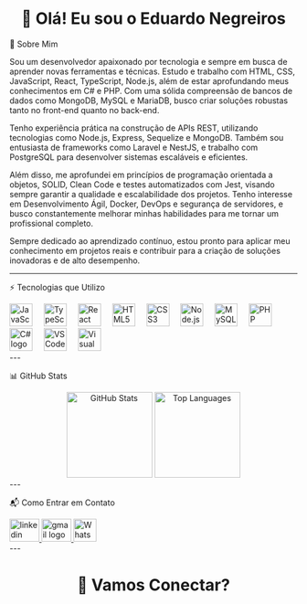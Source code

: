 <h1 align="center">👋 Olá! Eu sou o Eduardo Negreiros</h1>

🌟 Sobre Mim

Sou um desenvolvedor apaixonado por tecnologia e sempre em busca de aprender novas ferramentas e técnicas. Estudo e trabalho com HTML, CSS, JavaScript, React, TypeScript, Node.js, além de estar aprofundando meus conhecimentos em C# e PHP. Com uma sólida compreensão de bancos de dados como MongoDB, MySQL e MariaDB, busco criar soluções robustas tanto no front-end quanto no back-end.

Tenho experiência prática na construção de APIs REST, utilizando tecnologias como Node.js, Express, Sequelize e MongoDB. Também sou entusiasta de frameworks como Laravel e NestJS, e trabalho com PostgreSQL para desenvolver sistemas escaláveis e eficientes.

Além disso, me aprofundei em princípios de programação orientada a objetos, SOLID, Clean Code e testes automatizados com Jest, visando sempre garantir a qualidade e escalabilidade dos projetos. Tenho interesse em Desenvolvimento Ágil, Docker, DevOps e segurança de servidores, e busco constantemente melhorar minhas habilidades para me tornar um profissional completo.

Sempre dedicado ao aprendizado contínuo, estou pronto para aplicar meu conhecimento em projetos reais e contribuir para a criação de soluções inovadoras e de alto desempenho.


---

⚡ Tecnologias que Utilizo

<div align="left">  
  <img src="https://cdn.jsdelivr.net/gh/devicons/devicon/icons/javascript/javascript-original.svg" height="40" alt="JavaScript logo" />  
  <img width="12" />  
  <img src="https://cdn.jsdelivr.net/gh/devicons/devicon/icons/typescript/typescript-original.svg" height="40" alt="TypeScript logo" />  
  <img width="12" />  
  <img src="https://cdn.jsdelivr.net/gh/devicons/devicon/icons/react/react-original.svg" height="40" alt="React logo" />  
  <img width="12" />  
  <img src="https://cdn.jsdelivr.net/gh/devicons/devicon/icons/html5/html5-original.svg" height="40" alt="HTML5 logo" />  
  <img width="12" />  
  <img src="https://cdn.jsdelivr.net/gh/devicons/devicon/icons/css3/css3-original.svg" height="40" alt="CSS3 logo" />  
  <img width="12" />  
  <img src="https://cdn.jsdelivr.net/gh/devicons/devicon/icons/nodejs/nodejs-original.svg" height="40" alt="Node.js logo" />  
  <img width="12" />  
  <img src="https://cdn.jsdelivr.net/gh/devicons/devicon/icons/mysql/mysql-original.svg" height="40" alt="MySQL logo" />  
  <img width="12" />  
  <img src="https://cdn.jsdelivr.net/gh/devicons/devicon/icons/php/php-original.svg" height="40" alt="PHP logo" />  
  <img width="12" />  
  <img src="https://cdn.jsdelivr.net/gh/devicons/devicon/icons/csharp/csharp-original.svg" height="40" alt="C# logo" />  
  <img width="12" />  
  <img src="https://cdn.jsdelivr.net/gh/devicons/devicon/icons/vscode/vscode-original.svg" height="40" alt="VSCode logo" />  
  <img width="12" />  
  <img src="https://cdn.jsdelivr.net/gh/devicons/devicon/icons/visualstudio/visualstudio-plain.svg" height="40" alt="Visual Studio logo" />  
</div>  
---

📊 GitHub Stats

<div align="center">  
  <img src="https://github-readme-stats.vercel.app/api?username=EduardoSilvaNegreiros&show_icons=true&include_all_commits=true&count_private=true&theme=vue&hide_border=false" height="150" alt="GitHub Stats" />  
  <img src="https://github-readme-stats.vercel.app/api/top-langs?username=EduardoSilvaNegreiros&layout=compact&theme=vue&hide_border=false" height="150" alt="Top Languages" />  
</div>  
---

📬 Como Entrar em Contato

<div align="left">  
  <a href="https://www.linkedin.com/in/eduardonegreiross" target="_blank">  
    <img src="https://raw.githubusercontent.com/maurodesouza/profile-readme-generator/master/src/assets/icons/social/linkedin/default.svg" width="52" height="40" alt="linkedin logo" />  
  </a>  
  <a href="mailto:edunegreiross@gmail.com" target="_blank">  
    <img src="https://raw.githubusercontent.com/maurodesouza/profile-readme-generator/master/src/assets/icons/social/gmail/default.svg" width="52" height="40" alt="gmail logo" />  
  </a>  
  <a href="https://wa.me/5511992252201" target="_blank">  
    <img src="https://img.icons8.com/color/48/000000/whatsapp.png" width="40" alt="WhatsApp logo" />  
  </a>  
</div>  
---

<h1 align="center">🚀 Vamos Conectar?</h1>  
